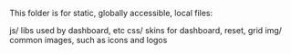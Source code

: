 This folder is for static, globally accessible, local files:

js/   libs used by dashboard, etc
css/  skins for dashboard, reset, grid
img/  common images, such as icons and logos
